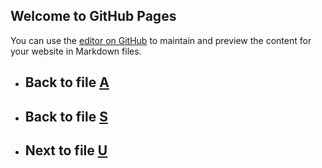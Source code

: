 ## Welcome to GitHub Pages

You can use the [editor on GitHub](https://github.com/samuelbetio/alphabet.file/edit/master/A/B/C/D/E/F/G/H/I/J/K/L/M/N/O/P/Q/R/S/T/README.md) to maintain and preview the content for your website in Markdown files.

- ## **Back** to file [A](../../../../../../../../../../../../../../../../../../../../README.md)

- ## **Back** to file [S](../)
- ## **Next** to file [U](U/)






